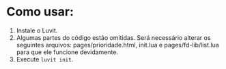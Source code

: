 <h1>Como usar:</h1>

1. Instale o Luvit.
2. Algumas partes do código estão omitidas. Será necessário alterar os seguintes arquivos: pages/prioridade.html, init.lua e pages/fd-lib/list.lua para que ele funcione devidamente.
3. Execute `luvit init`.
